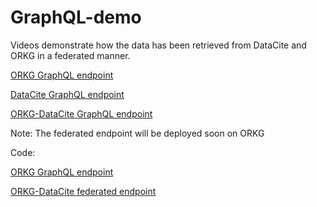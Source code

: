 # GraphQL-demo
Videos demonstrate how the data has been retrieved from DataCite and ORKG in a federated manner.

[ORKG GraphQL endpoint](https://www.dropbox.com/s/hoc8pndjlm4vdjm/ORKG-GraphQL.webm?dl=0)

[DataCite GraphQL endpoint](https://www.dropbox.com/s/acw90zxk6csz7s8/DataCite-GraphQL.webm?dl=0)

[ORKG-DataCite GraphQL endpoint](https://www.dropbox.com/s/ecptx6mnn6tcb5g/DataCite-ORKG%20federated%20endpoint.webm?dl=0)

Note: The federated endpoint will be deployed soon on ORKG

Code:

[ORKG GraphQL endpoint](https://gitlab.com/TIBHannover/orkg/orkg-graphql)

[ORKG-DataCite federated endpoint](https://gitlab.com/TIBHannover/orkg/graphql-federation)
